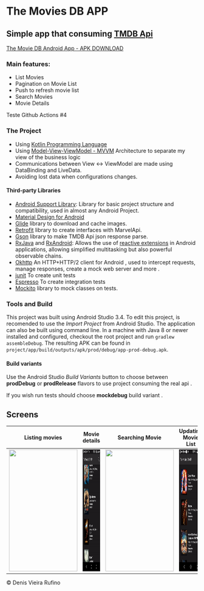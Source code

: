 # The Movies DB APP

## Simple app that consuming [TMDB Api](https://www.themoviedb.org/documentation/api)

[The Movie DB Android App - APK DOWNLOAD](https://drive.google.com/file/d/1zSfGmUcb6mwofGP69O7-STsobGTsPn3Q/view?usp=sharing)

### Main features:
- List Movies
- Pagination on Movie List
- Push to refresh movie list 
- Search Movies
- Movie Details

Teste Github Actions #4

### The Project 

- Using [Kotlin Programming Language](https://kotlinlang.org/)
- Using [Model-View-ViewModel - MVVM](https://www.toptal.com/android/android-apps-mvvm-with-clean-architecture) Architecture to separate my view of the business logic 
- Communications between View <-> ViewModel are made using DataBinding and LiveData.
- Avoiding lost data when configurations changes. 

#### Third-party Libraries
- [Android Support Library](https://developer.android.com/topic/libraries/support-library/index.html): Library for basic project structure and compatibility, used in almost any Android Project.
- [Material Design for Android](https://developer.android.com/guide/topics/ui/look-and-feel?hl=pt-BR)
- [Glide](https://github.com/bumptech/glide) library to download and cache images.
- [Retrofit](https://square.github.io/retrofit/) library to create interfaces with MarvelApi.
- [Gson](https://github.com/google/gson) library to make TMDB Api json response parse.
- [RxJava](https://github.com/ReactiveX/RxJava) and [RxAndroid](https://github.com/ReactiveX/RxAndroid): Allows the use of [reactive extensions](http://reactivex.io/) in Android applications, allowing simplified multitasking but also powerful observable chains.
- [Okhttp](https://github.com/square/okhttp) An HTTP+HTTP/2 client for Android , used to intercept requests, manage responses, create a mock web server and more .
- [junit](https://junit.org/junit5/) To create unit tests 
- [Espresso](https://developer.android.com/training/testing/espresso) To create integration tests  
- [Mockito](https://github.com/mockito/mockito) library to mock classes on tests.

### Tools and Build

This project was built using Android Studio 3.4. To edit this project, is recomended to use the *Import Project* from Android Studio.
The application can also be built using command line. In a machine with Java 8 or newer installed and configured, checkout the root project and run `gradlew assembleDebug`. The resulting APK can be found in `project/app/build/outputs/apk/prod/debug/app-prod-debug.apk`.

#### Build variants
Use the Android Studio *Build Variants* button to choose between **prodDebug** or **prodRelease** flavors to use project consuming the real api .

If you wish run tests should choose **mockdebug** build variant . 


## Screens

 Listing movies             |  Movie details             | Searching Movie        | Updating Movie List                   
:-------------------------:|:-------------------------:|:-------------------------:|:-------------------------:
<img src="gifs/listing_movies.gif" width="180" height="320">  |    <img src="gifs/show_movie_details.gif" width="180" height="320">  |    <img src="gifs/search_movies.gif" width="180" height="320"> |    <img src="gifs/updating_movies.gif" width="180" height="320">



© Denis Vieira Rufino
